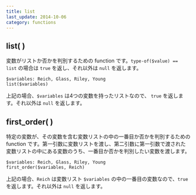 ```yaml
---
title: list
last_update: 2014-10-06
category: functions
---
```


## list( )

変数がリストか否かを判別するための function です。`type-of($value) == list` の場合は `true` を返し、それ以外は `null` を返します。 

```
$variables: Reich, Glass, Riley, Young
list($variables)
```

上記の場合、`$variables` は4つの変数を持ったリストなので、 `true` を返します。それ以外は `null` を返します。

## first_order( )

特定の変数が、その変数を含む変数リストの中の一番目か否かを判別するための function です。第一引数に変数リストを渡し、第二引数に第一引数で渡された変数リストの中にある変数のうち、一番目か否かを判別したい変数を渡します。

```
$variables: Reich, Glass, Riley, Young
first_order($variables, Reich)
```

上記の場合、`Reich` は変数リスト `$variables` の中の一番目の変数なので、`true` を返します。それ以外は `null` を返します。
